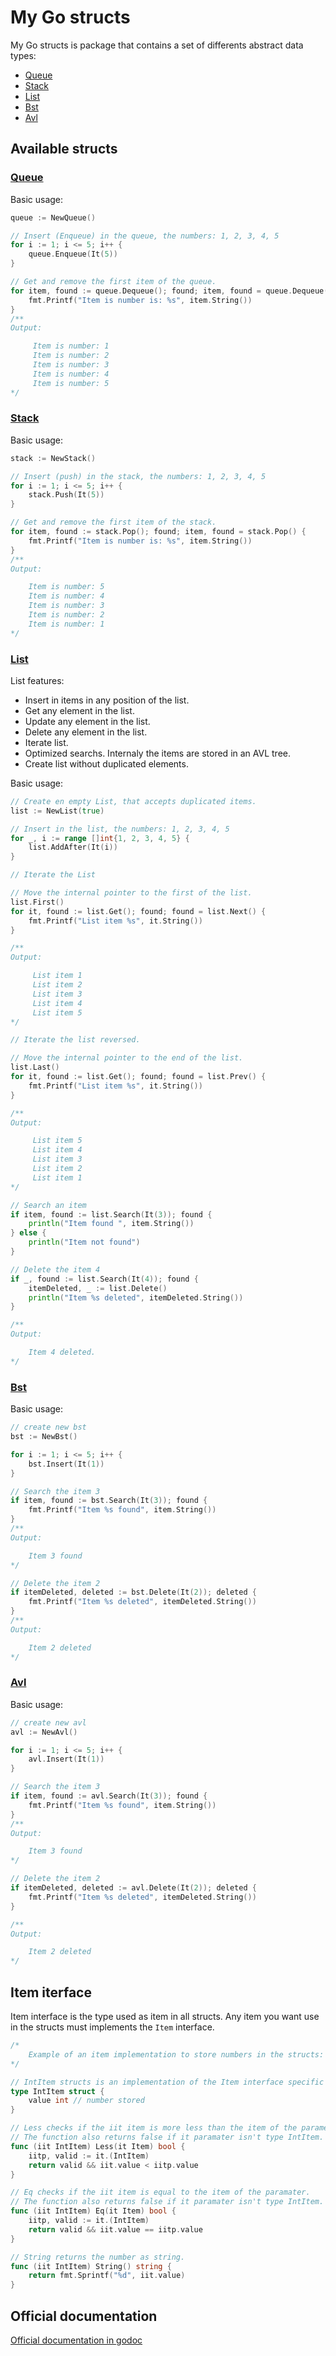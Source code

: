 My Go structs
=============

My Go structs is package that contains a set of differents abstract data types:
* [Queue](https://en.wikipedia.org/wiki/Queue_\(abstract_data_type\))
* [Stack](https://en.wikipedia.org/wiki/Stack_\(abstract_data_type\))
* [List](https://en.wikipedia.org/wiki/Doubly_linked_list)
* [Bst](https://en.wikipedia.org/wiki/Binary_search_tree)
* [Avl](https://en.wikipedia.org/wiki/AVL_tree)

Available structs
-----------------

### [Queue](https://en.wikipedia.org/wiki/Queue_\(abstract_data_type\))
Basic usage:
```go
queue := NewQueue()

// Insert (Enqueue) in the queue, the numbers: 1, 2, 3, 4, 5
for i := 1; i <= 5; i++ {
	queue.Enqueue(It(5))
}

// Get and remove the first item of the queue.
for item, found := queue.Dequeue(); found; item, found = queue.Dequeue() {
	fmt.Printf("Item is number is: %s", item.String())
}
/**
Output:

	 Item is number: 1
	 Item is number: 2
	 Item is number: 3
	 Item is number: 4
	 Item is number: 5
*/
```

### [Stack](https://en.wikipedia.org/wiki/Stack_\(abstract_data_type\))
Basic usage:
```go
stack := NewStack()

// Insert (push) in the stack, the numbers: 1, 2, 3, 4, 5
for i := 1; i <= 5; i++ {
	stack.Push(It(5))
}

// Get and remove the first item of the stack.
for item, found := stack.Pop(); found; item, found = stack.Pop() {
	fmt.Printf("Item is number is: %s", item.String())
}
/**
Output:

	Item is number: 5
	Item is number: 4
	Item is number: 3
	Item is number: 2
	Item is number: 1
*/
```

### [List](https://en.wikipedia.org/wiki/Doubly_linked_list)
List features:
* Insert in items in any position of the list.
* Get any element in the list.
* Update any element in the list.
* Delete any element in the list.
* Iterate list.
* Optimized searchs. Internaly the items are stored in an AVL tree.
* Create list without duplicated elements.

Basic usage:
```go
// Create en empty List, that accepts duplicated items.
list := NewList(true)

// Insert in the list, the numbers: 1, 2, 3, 4, 5
for _, i := range []int{1, 2, 3, 4, 5} {
	list.AddAfter(It(i))
}

// Iterate the List

// Move the internal pointer to the first of the list.
list.First()
for it, found := list.Get(); found; found = list.Next() {
	fmt.Printf("List item %s", it.String())
}

/**
Output:

	 List item 1
	 List item 2
	 List item 3
	 List item 4
	 List item 5
*/

// Iterate the list reversed.

// Move the internal pointer to the end of the list.
list.Last()
for it, found := list.Get(); found; found = list.Prev() {
	fmt.Printf("List item %s", it.String())
}

/**
Output:

	 List item 5
	 List item 4
	 List item 3
	 List item 2
	 List item 1
*/

// Search an item
if item, found := list.Search(It(3)); found {
	println("Item found ", item.String())
} else {
	println("Item not found")
}

// Delete the item 4
if _, found := list.Search(It(4)); found {
	itemDeleted, _ := list.Delete()
	println("Item %s deleted", itemDeleted.String())
}

/**
Output:

	Item 4 deleted.
*/
```

### [Bst](https://en.wikipedia.org/wiki/Binary_search_tree)
Basic usage:
```go
// create new bst
bst := NewBst()

for i := 1; i <= 5; i++ {
	bst.Insert(It(1))
}

// Search the item 3
if item, found := bst.Search(It(3)); found {
	fmt.Printf("Item %s found", item.String())
}
/**
Output:

	Item 3 found
*/

// Delete the item 2
if itemDeleted, deleted := bst.Delete(It(2)); deleted {
	fmt.Printf("Item %s deleted", itemDeleted.String())
}
/**
Output:

	Item 2 deleted
*/

```

### [Avl](https://en.wikipedia.org/wiki/AVL_tree)
Basic usage:
```go
// create new avl
avl := NewAvl()

for i := 1; i <= 5; i++ {
	avl.Insert(It(1))
}

// Search the item 3
if item, found := avl.Search(It(3)); found {
	fmt.Printf("Item %s found", item.String())
}
/**
Output:

	Item 3 found
*/

// Delete the item 2
if itemDeleted, deleted := avl.Delete(It(2)); deleted {
	fmt.Printf("Item %s deleted", itemDeleted.String())
}

/**
Output:

	Item 2 deleted
*/
```

Item iterface
-------------
Item interface is the type used as item in all structs. Any item you want use in the structs must 
implements the `Item` interface. 
```go
/* 
	Example of an item implementation to store numbers in the structs:
*/

// IntItem structs is an implementation of the Item interface specific for storing int numbers.
type IntItem struct {
	value int // number stored
}

// Less checks if the iit item is more less than the item of the parameter.
// The function also returns false if it paramater isn't type IntItem.
func (iit IntItem) Less(it Item) bool {
	iitp, valid := it.(IntItem)
	return valid && iit.value < iitp.value
}

// Eq checks if the iit item is equal to the item of the paramater.
// The function also returns false if it paramater isn't type IntItem.
func (iit IntItem) Eq(it Item) bool {
	iitp, valid := it.(IntItem)
	return valid && iit.value == iitp.value
}

// String returns the number as string.
func (iit IntItem) String() string {
	return fmt.Sprintf("%d", iit.value)
}
```

Official documentation
----------------------
[Official documentation in godoc](https://godoc.org/github.com/davidnotplay/my-go-structs)
